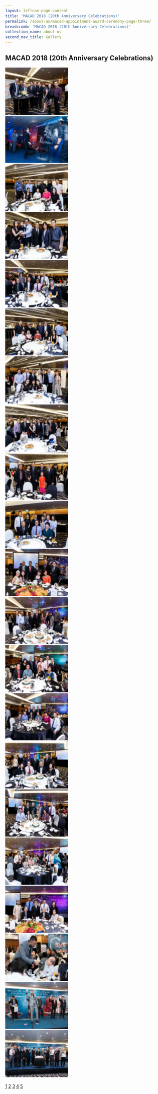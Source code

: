 ```yaml
---
layout: leftnav-page-content
title: 'MACAD 2018 (20th Anniversary Celebrations)'
permalink: /about-us/macad-appointment-award-ceremony-page-three/
breadcrumb: 'MACAD 2018 (20th Anniversary Celebrations)'
collection_name: about-us
second_nav_title: Gallery
---
```


MACAD 2018 (20th Anniversary Celebrations)
---

<style>
  .row .col img {
  width: 200px;
  height: 150px;
}
</style>

<div class="row">
  <div class="col is-4"><img src="/images/images1.png"></div>
  <div class="col is-4"><img src="/images/images2.png"></div>
  <div class="col is-4"><img src="/images/images3.png"></div>
</div>
<div class="row">
  <div class="col is-4"><img src="/images/images4.png"></div>
  <div class="col is-4"><img src="/images/images5.png"></div>
  <div class="col is-4"><img src="/images/images6.png"></div>
</div>
<div class="row">
  <div class="col is-4"><img src="/images/image7.png"></div>
  <div class="col is-4"><img src="/images/image8.png"></div>
  <div class="col is-4"><img src="/images/image9.png"></div>
</div>
<div class="row">
  <div class="col is-4"><img src="/images/image10.png"></div>
  <div class="col is-4"><img src="/images/image11.png"></div>
  <div class="col is-4"><img src="/images/image12.png"></div>
</div>
<div class="row">
  <div class="col is-4"><img src="/images/image13.png"></div>
  <div class="col is-4"><img src="/images/image14.png"></div>
  <div class="col is-4"><img src="/images/image15.png"></div>
</div>
<div class="row">
  <div class="col is-4"><img src="/images/image16.png"></div>
  <div class="col is-4"><img src="/images/image17.png"></div>
  <div class="col is-4"><img src="/images/image18.png"></div>
</div>
<div class="row">
  <div class="col is-4"><img src="/images/image19.png"></div>
  <div class="col is-4"><img src="/images/image20.png"></div>
  <div class="col is-4"><img src="/images/image21.png"></div>
</div><br>

  <div class="pagination">
    <a href="/about-us/macad-appointment-award-ceremony/">1</a>
    <a href="/about-us/macad-appointment-award-ceremony-page-two/">2</a>
    <a href="/about-us/macad-appointment-award-ceremony-page-three/">3</a>
    <a href="/about-us/macad-appointment-award-ceremony-page-four/">4</a>
    <a href="/about-us/macad-appointment-award-ceremony-page-five/">5</a>
  </div>
